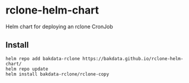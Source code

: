 # rclone-helm-chart

Helm chart for deploying an rclone CronJob

## Install

```shell
helm repo add bakdata-rclone https://bakdata.github.io/rclone-helm-chart/
helm repo update
helm install bakdata-rclone/rclone-copy
```
